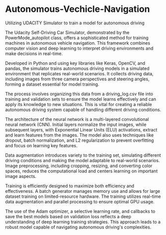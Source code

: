 # Autonomous-Vechicle-Navigation
Utilizing UDACITY Simulator to train a model for autonomous driving

The Udacity Self-Driving Car Simulator, demonstrated by the PowerMode_autopilot class, offers a sophisticated method for training machines in autonomous vehicle navigation. This framework combines computer vision and deep learning to interpret driving environments and make decisions in real-time.

Developed in Python and using key libraries like Keras, OpenCV, and pandas, the simulator trains autonomous driving models in a simulated environment that replicates real-world scenarios. It collects driving data, including images from three camera perspectives and steering angles, forming a dataset essential for model training.

The process involves organizing this data from a driving_log.csv file into training and validation sets to ensure the model learns effectively and can apply its knowledge to new situations. This is vital for creating a reliable autonomous driving system capable of handling different driving conditions.

The architecture of the neural network is a multi-layered convolutional neural network (CNN). Initial layers normalize the input images, while subsequent layers, with Exponential Linear Units (ELU) activations, extract and learn features from the images. The model also uses techniques like dropout, batch normalization, and L2 regularization to prevent overfitting and focus on learning key features.

Data augmentation introduces variety to the training set, simulating different driving conditions and making the model adaptable to real-world scenarios. Image preprocessing, including cropping, resizing, and converting color spaces, reduces the computational load and centers learning on important image aspects.

Training is efficiently designed to maximize both efficiency and effectiveness. A batch generator manages memory use and allows for large dataset training on limited-resource hardware. The training utilizes real-time data augmentation and parallel processing to ensure optimal GPU usage.

The use of the Adam optimizer, a selective learning rate, and callbacks to save the best models based on validation loss reflects a deep understanding of deep learning training strategies. This approach leads to a robust model capable of navigating autonomous driving's complexities.
